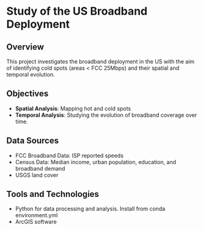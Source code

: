# Study of the US Broadband Deployment

## Overview

This project investigates the broadband deployment in the US with the aim of identifying cold spots (areas < FCC 25Mbps) and their spatial and temporal evolution.

## Objectives

- **Spatial Analysis**: Mapping hot and cold spots
- **Temporal Analysis**: Studying the evolution of broadband coverage over time.

## Data Sources

- FCC Broadband Data: ISP reported speeds
- Census Data: Median income, urban population, education, and broadband demand
- USGS land cover

## Tools and Technologies

- Python for data processing and analysis. Install from conda environment.yml
- ArcGIS software
